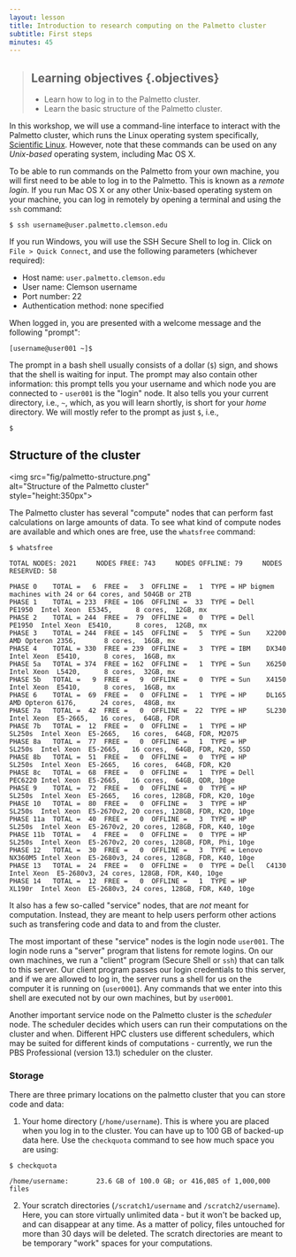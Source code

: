 ```yaml
---
layout: lesson
title: Introduction to research computing on the Palmetto cluster
subtitle: First steps
minutes: 45
---
```


> ## Learning objectives {.objectives}
> * Learn how to log in to the Palmetto cluster.
> * Learn the basic structure of the Palmetto cluster.


In this workshop,
we will use a command-line interface to interact with
the Palmetto cluster, which runs the Linux operating system
specifically, [Scientific Linux](https://www.scientificlinux.org/).
However, note that these commands can be used on
any *Unix-based* operating system,
including Mac OS X.

To be able to run commands on the Palmetto from your own machine,
you will first need to be able to log in to the Palmetto.
This is known as a *remote login*.
If you run Mac OS X or any other Unix-based operating
system on your machine,
you can log in remotely by opening a terminal
and using the `ssh` command:

~~~{.bash}
$ ssh username@user.palmetto.clemson.edu
~~~

If you run Windows,
you will use the SSH Secure Shell to log in.
Click on  `File > Quick Connect`,
and use the following parameters (whichever required):

* Host name: `user.palmetto.clemson.edu`  
* User name: Clemson username   
* Port number: 22  
* Authentication method: none specified

When logged in,
you are presented with a welcome message
and the following "prompt":

~~~{.bash}
[username@user001 ~]$ 
~~~

The prompt in a bash shell usually
consists of a dollar (`$`) sign,
and shows that the shell is waiting for input.
The prompt may also contain other information:
this prompt tells you your username and which node
you are connected to -
`user001` is the "login" node.
It also tells you your current directory,
i.e., `~`, which, as you will learn shortly,
is short for your *home* directory.
We will mostly refer to the prompt as just `$`, i.e.,

~~~{.bash}
$ 
~~~

## Structure of the cluster

<img src="fig/palmetto-structure.png" \
     alt="Structure of the Palmetto cluster" \
     style="height:350px">

The Palmetto cluster has several "compute" nodes
that can perform fast calculations on large amounts of data.
To see what kind of compute nodes are available
and which ones are free, use the `whatsfree` command:

~~~{.bash}
$ whatsfree
~~~

~~~{.output}
TOTAL NODES: 2021     NODES FREE: 743     NODES OFFLINE: 79     NODES RESERVED: 58

PHASE 0    TOTAL =   6  FREE =   3  OFFLINE =   1  TYPE = HP bigmem machines with 24 or 64 cores, and 504GB or 2TB
PHASE 1    TOTAL = 233  FREE = 106  OFFLINE =  33  TYPE = Dell   PE1950  Intel Xeon  E5345,      8 cores,  12GB, mx
PHASE 2    TOTAL = 244  FREE =  79  OFFLINE =   0  TYPE = Dell   PE1950  Intel Xeon  E5410,      8 cores,  12GB, mx
PHASE 3    TOTAL = 244  FREE = 145  OFFLINE =   5  TYPE = Sun    X2200   AMD Opteron 2356,       8 cores,  16GB, mx
PHASE 4    TOTAL = 330  FREE = 239  OFFLINE =   3  TYPE = IBM    DX340   Intel Xeon  E5410,      8 cores,  16GB, mx
PHASE 5a   TOTAL = 374  FREE = 162  OFFLINE =   1  TYPE = Sun    X6250   Intel Xeon  L5420,      8 cores,  32GB, mx
PHASE 5b   TOTAL =   9  FREE =   9  OFFLINE =   0  TYPE = Sun    X4150   Intel Xeon  E5410,      8 cores,  16GB, mx
PHASE 6    TOTAL =  69  FREE =   0  OFFLINE =   1  TYPE = HP     DL165   AMD Opteron 6176,      24 cores,  48GB, mx
PHASE 7a   TOTAL =  42  FREE =   0  OFFLINE =  22  TYPE = HP     SL230   Intel Xeon  E5-2665,   16 cores,  64GB, FDR
PHASE 7b   TOTAL =  12  FREE =   0  OFFLINE =   1  TYPE = HP     SL250s  Intel Xeon  E5-2665,   16 cores,  64GB, FDR, M2075
PHASE 8a   TOTAL =  77  FREE =   0  OFFLINE =   1  TYPE = HP     SL250s  Intel Xeon  E5-2665,   16 cores,  64GB, FDR, K20, SSD
PHASE 8b   TOTAL =  51  FREE =   0  OFFLINE =   0  TYPE = HP     SL250s  Intel Xeon  E5-2665,   16 cores,  64GB, FDR, K20
PHASE 8c   TOTAL =  68  FREE =   0  OFFLINE =   1  TYPE = Dell   PEC6220 Intel Xeon  E5-2665,   16 cores,  64GB, QDR, 10ge
PHASE 9    TOTAL =  72  FREE =   0  OFFLINE =   0  TYPE = HP     SL250s  Intel Xeon  E5-2665,   16 cores, 128GB, FDR, K20, 10ge
PHASE 10   TOTAL =  80  FREE =   0  OFFLINE =   3  TYPE = HP     SL250s  Intel Xeon  E5-2670v2, 20 cores, 128GB, FDR, K20, 10ge
PHASE 11a  TOTAL =  40  FREE =   0  OFFLINE =   3  TYPE = HP     SL250s  Intel Xeon  E5-2670v2, 20 cores, 128GB, FDR, K40, 10ge
PHASE 11b  TOTAL =   4  FREE =   0  OFFLINE =   0  TYPE = HP     SL250s  Intel Xeon  E5-2670v2, 20 cores, 128GB, FDR, Phi, 10ge
PHASE 12   TOTAL =  30  FREE =   0  OFFLINE =   3  TYPE = Lenovo NX360M5 Intel Xeon  E5-2680v3, 24 cores, 128GB, FDR, K40, 10ge
PHASE 13   TOTAL =  24  FREE =   0  OFFLINE =   0  TYPE = Dell   C4130   Intel Xeon  E5-2680v3, 24 cores, 128GB, FDR, K40, 10ge
PHASE 14   TOTAL =  12  FREE =   0  OFFLINE =   1  TYPE = HP     XL190r  Intel Xeon  E5-2680v3, 24 cores, 128GB, FDR, K40, 10ge
~~~

It also has a few so-called "service" nodes,
that are *not* meant for computation.
Instead, they are meant to help users perform other actions
such as transfering code and data to and from the cluster.

The most important of these "service" nodes is
the login node `user001`.
The login node runs a "server" program
that listens for remote logins.
On our own machines, we run a "client" program
(Secure Shell or `ssh`) that can talk to this server.
Our client program passes our login credentials to this server,
and if we are allowed to log in,
the server runs a shell for us on the computer
it is running on (`user0001`).
Any commands that we enter into this shell
are executed not by our own machines,
but by `user0001`.

Another important service node on the Palmetto cluster
is the *scheduler* node.
The scheduler decides which
users can run their computations on the cluster and when.
Different HPC clusters use different schedulers,
which may be suited for different kinds of computations - currently, we run
the PBS Professional (version 13.1) scheduler on the cluster.

### Storage

There are three primary locations on the palmetto cluster
that you can store code and data:

1. Your home directory (`/home/username`). This is where
you are placed when you log in to the cluster.
You can have up to 100 GB of backed-up data here.
Use the `checkquota` command to see how much space you are using:

~~~{.bash}
$ checkquota
~~~

~~~{.output}
/home/username:       23.6 GB of 100.0 GB; or 416,085 of 1,000,000 files
~~~

2. Your scratch directories (`/scratch1/username` and `/scratch2/username`).
Here, you can store virtually unlimited data - but it won't be backed up,
and can disappear at any time.
As a matter of policy, files untouched for more than
30 days will be deleted. The scratch directories are meant to be
temporary "work" spaces for your computations.
